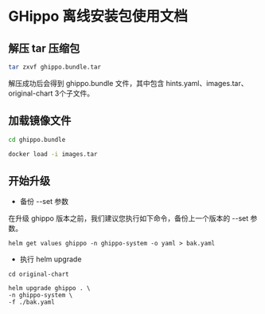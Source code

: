 # GHippo 离线安装包使用文档

## 解压 tar 压缩包

```sh
tar zxvf ghippo.bundle.tar
```

解压成功后会得到 ghippo.bundle 文件，其中包含 hints.yaml、images.tar、original-chart 3个子文件。

## 加载镜像文件

```sh
cd ghippo.bundle

docker load -i images.tar
```

## 开始升级

- 备份 --set 参数

在升级 ghippo 版本之前，我们建议您执行如下命令，备份上一个版本的 --set 参数。

```shell
helm get values ghippo -n ghippo-system -o yaml > bak.yaml
```

- 执行 helm upgrade

```shell
cd original-chart

helm upgrade ghippo . \
-n ghippo-system \
-f ./bak.yaml
```
